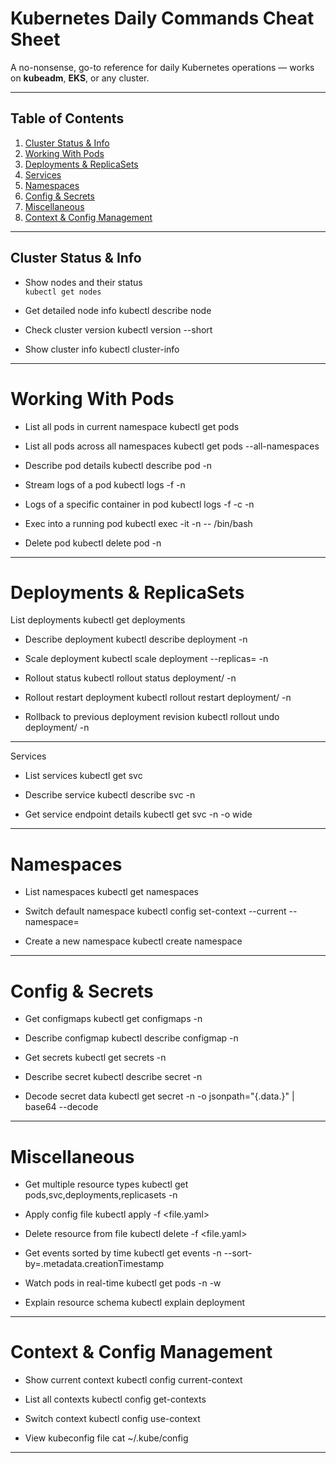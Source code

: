 
# Kubernetes Daily Commands Cheat Sheet

A no-nonsense, go-to reference for daily Kubernetes operations — works on **kubeadm**, **EKS**, or any cluster.

---

## Table of Contents

1. [Cluster Status & Info](#cluster-status--info)  
2. [Working With Pods](#working-with-pods)  
3. [Deployments & ReplicaSets](#deployments--replicasets)  
4. [Services](#services)  
5. [Namespaces](#namespaces)  
6. [Config & Secrets](#config--secrets)  
7. [Miscellaneous](#miscellaneous)  
8. [Context & Config Management](#context--config-management)  

---

## Cluster Status & Info

- Show nodes and their status\
`kubectl get nodes`

- Get detailed node info
kubectl describe node <node-name>

- Check cluster version
kubectl version --short

- Show cluster info
kubectl cluster-info

---

# Working With Pods

- List all pods in current namespace
kubectl get pods

- List all pods across all namespaces
kubectl get pods --all-namespaces

- Describe pod details
kubectl describe pod <pod-name> -n <namespace>

- Stream logs of a pod
kubectl logs -f <pod-name> -n <namespace>

- Logs of a specific container in pod
kubectl logs -f <pod-name> -c <container-name> -n <namespace>

- Exec into a running pod
kubectl exec -it <pod-name> -n <namespace> -- /bin/bash

- Delete pod
kubectl delete pod <pod-name> -n <namespace>

---

# Deployments & ReplicaSets

 List deployments
kubectl get deployments

- Describe deployment
kubectl describe deployment <deployment-name> -n <namespace>

- Scale deployment
kubectl scale deployment <deployment-name> --replicas=<count> -n <namespace>

- Rollout status
kubectl rollout status deployment/<deployment-name> -n <namespace>

- Rollout restart deployment
kubectl rollout restart deployment/<deployment-name> -n <namespace>

- Rollback to previous deployment revision
kubectl rollout undo deployment/<deployment-name> -n <namespace>

---

 Services

- List services
kubectl get svc

- Describe service
kubectl describe svc <service-name> -n <namespace>

- Get service endpoint details
kubectl get svc <service-name> -n <namespace> -o wide

---

# Namespaces

- List namespaces
kubectl get namespaces

- Switch default namespace
kubectl config set-context --current --namespace=<namespace>

- Create a new namespace
kubectl create namespace <namespace>

---

# Config & Secrets

- Get configmaps
kubectl get configmaps -n <namespace>

- Describe configmap
kubectl describe configmap <name> -n <namespace>

- Get secrets
kubectl get secrets -n <namespace>

- Describe secret
kubectl describe secret <secret-name> -n <namespace>

- Decode secret data
kubectl get secret <secret-name> -n <namespace> -o jsonpath="{.data.<key>}" | base64 --decode

---

# Miscellaneous

- Get multiple resource types
kubectl get pods,svc,deployments,replicasets -n <namespace>

- Apply config file
kubectl apply -f <file.yaml>

- Delete resource from file
kubectl delete -f <file.yaml>

- Get events sorted by time
kubectl get events -n <namespace> --sort-by=.metadata.creationTimestamp

- Watch pods in real-time
kubectl get pods -n <namespace> -w

- Explain resource schema
kubectl explain deployment

---

# Context & Config Management

- Show current context
kubectl config current-context

- List all contexts
kubectl config get-contexts

- Switch context
kubectl config use-context <context-name>

- View kubeconfig file
cat ~/.kube/config

---


















